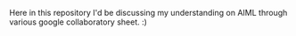Here in this repository I'd be discussing my understanding on AIML through various google collaboratory sheet. :)
